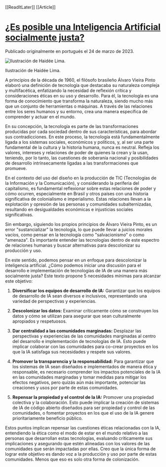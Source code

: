[[ReadItLater]] [[Article]]

# [¿Es posible una Inteligencia Artificial socialmente justa?](https://www.mabuse.art.br/post/es-posible-una-inteligencia-artificial-socialmente-justa)

Publicado originalmente en portugués el 24 de marzo de 2023.  

![Ilustración de Haidée Lima.](ReadItLater%20Inbox/assets/¿Es%20posible%20una%20Inteligencia%20Artificial%20socialmente%20justa/Ilustración%20de%20Haidée%20Lima..png)

Ilustración de Haidée Lima.

A principios de la década de 1960, el filósofo brasileño Álvaro Vieira Pinto elaboró una definición de tecnología que destacaba su naturaleza compleja y multifacética, enfatizando la necesidad de reflexión crítica y consideraciones éticas en su uso y desarrollo. Para él, la tecnología es una forma de conocimiento que transforma la naturaleza, siendo mucho más que un conjunto de herramientas o máquinas. A través de las relaciones entre los seres humanos y su entorno, crea una manera específica de comprender y actuar en el mundo.

En su concepción, la tecnología es parte de las transformaciones producidas por cada sociedad dentro de sus características, para abordar sus contradicciones. En este proceso, la tecnología está fundamentalmente ligada a los sistemas sociales, económicos y políticos, y, al ser una parte fundamental de la cultura y la historia humana, nunca es neutral. Refleja los valores, intereses y relaciones de poder de quienes la crean y la usan, teniendo, por lo tanto, las cuestiones de soberanía nacional y posibilidades de desarrollo intrínsecamente ligadas a las transformaciones que promueve.

En el contexto del uso del diseño en la producción de TIC (Tecnologías de la Información y la Comunicación), y considerando la periferia del capitalismo, es fundamental reflexionar sobre estas relaciones de poder y cómo ocurren, especialmente en Brasil y otros países con una historia significativa de colonialismo e imperialismo. Estas relaciones llevan a la explotación y opresión de las personas y comunidades subalternizadas, resultando en desigualdades económicas e injusticias sociales significativas.

Sin embargo, siguiendo los propios principios de Álvaro Vieira Pinto, es un error "sustancializar" la tecnología, lo que puede llevar a juicios morales vacíos, como pensar en la tecnología como "salvacionismo" o como "amenaza". Es importante entender las tecnologías dentro de este espectro de relaciones humanas y buscar alternativas para descolonizar su producción y uso.

En este sentido, podemos pensar en un enfoque para descolonizar la inteligencia artificial. ¿Cómo podemos iniciar una discusión para el desarrollo e implementación de tecnologías de IA de una manera más socialmente justa? Este texto propone 5 necesidades mínimas para alcanzar este objetivo:  

1.  **Diversificar los equipos de desarrollo de IA:** Garantizar que los equipos de desarrollo de IA sean diversos e inclusivos, representando una variedad de perspectivas y experiencias.
    
2.  **Descolonizar los datos:** Examinar críticamente cómo se construyen los datos y cómo se utilizan para asegurar que sean culturalmente apropiados y respetuosos.
    
3.  **Dar centralidad a las comunidades marginadas:** Desplazar las perspectivas y experiencias de las comunidades marginadas al centro del desarrollo e implementación de tecnologías de IA. Esto puede implicar colaborar con las comunidades para co-crear proyectos en los que la IA satisfaga sus necesidades y respete sus valores.
    
4.  **Promover la transparencia y la responsabilidad:** Para garantizar que los sistemas de IA sean diseñados e implementados de manera ética y responsable, es necesario comprender los impactos potenciales de la IA en las comunidades marginadas y tomar medidas para mitigar los efectos negativos, pero quizás aún más importante, potenciar las creaciones y usos por parte de estas comunidades.
    
5.  **Repensar la propiedad y el control de la IA:** Promover una propiedad colectiva y la colaboración. Esto puede implicar la creación de sistemas de IA de código abierto diseñados para ser propiedad y control de las comunidades, o fomentar proyectos en los que el uso de la IA genere prioritariamente beneficio público.
    

Estos puntos implican repensar las cuestiones éticas relacionadas con la IA, entendiendo la ética como el modo de estar en el mundo relativo a las personas que desarrollan estas tecnologías, evaluando críticamente sus implicaciones y asegurando que estén alineadas con los valores de las comunidades que serán impactadas por ellas. Creo que la única forma de lograr este objetivo es dando voz a la producción y uso por parte de estas comunidades. Menos que eso es solo otra forma de colonización.